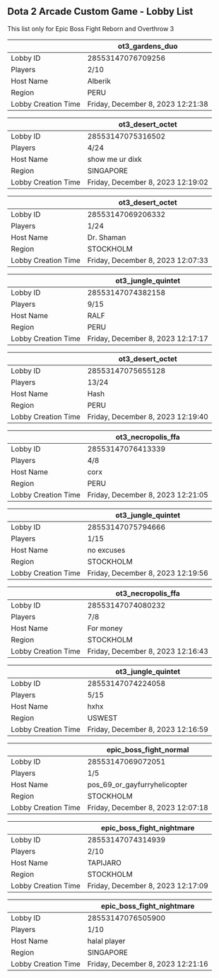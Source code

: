 ## Dota 2 Arcade Custom Game - Lobby List

This list only for Epic Boss Fight Reborn and Overthrow 3

|  | ot3_gardens_duo |
| ------ | ------ |
| Lobby ID | 28553147076709256 |
| Players | 2/10 |
| Host Name | Alberik |
| Region | PERU |
| Lobby Creation Time | Friday, December 8, 2023 12:21:38 |


|  | ot3_desert_octet |
| ------ | ------ |
| Lobby ID | 28553147075316502 |
| Players | 4/24 |
| Host Name | show me ur dixk |
| Region | SINGAPORE |
| Lobby Creation Time | Friday, December 8, 2023 12:19:02 |


|  | ot3_desert_octet |
| ------ | ------ |
| Lobby ID | 28553147069206332 |
| Players | 1/24 |
| Host Name | Dr. Shaman |
| Region | STOCKHOLM |
| Lobby Creation Time | Friday, December 8, 2023 12:07:33 |


|  | ot3_jungle_quintet |
| ------ | ------ |
| Lobby ID | 28553147074382158 |
| Players | 9/15 |
| Host Name | RALF |
| Region | PERU |
| Lobby Creation Time | Friday, December 8, 2023 12:17:17 |


|  | ot3_desert_octet |
| ------ | ------ |
| Lobby ID | 28553147075655128 |
| Players | 13/24 |
| Host Name | Hash |
| Region | PERU |
| Lobby Creation Time | Friday, December 8, 2023 12:19:40 |


|  | ot3_necropolis_ffa |
| ------ | ------ |
| Lobby ID | 28553147076413339 |
| Players | 4/8 |
| Host Name | corx |
| Region | PERU |
| Lobby Creation Time | Friday, December 8, 2023 12:21:05 |


|  | ot3_jungle_quintet |
| ------ | ------ |
| Lobby ID | 28553147075794666 |
| Players | 1/15 |
| Host Name | no excuses |
| Region | STOCKHOLM |
| Lobby Creation Time | Friday, December 8, 2023 12:19:56 |


|  | ot3_necropolis_ffa |
| ------ | ------ |
| Lobby ID | 28553147074080232 |
| Players | 7/8 |
| Host Name | For money |
| Region | STOCKHOLM |
| Lobby Creation Time | Friday, December 8, 2023 12:16:43 |


|  | ot3_jungle_quintet |
| ------ | ------ |
| Lobby ID | 28553147074224058 |
| Players | 5/15 |
| Host Name | hxhx |
| Region | USWEST |
| Lobby Creation Time | Friday, December 8, 2023 12:16:59 |


|  | epic_boss_fight_normal |
| ------ | ------ |
| Lobby ID | 28553147069072051 |
| Players | 1/5 |
| Host Name | pos_69_or_gayfurryhelicopter |
| Region | STOCKHOLM |
| Lobby Creation Time | Friday, December 8, 2023 12:07:18 |


|  | epic_boss_fight_nightmare |
| ------ | ------ |
| Lobby ID | 28553147074314939 |
| Players | 2/10 |
| Host Name | TAPIJARO |
| Region | STOCKHOLM |
| Lobby Creation Time | Friday, December 8, 2023 12:17:09 |


|  | epic_boss_fight_nightmare |
| ------ | ------ |
| Lobby ID | 28553147076505900 |
| Players | 1/10 |
| Host Name | halal player |
| Region | SINGAPORE |
| Lobby Creation Time | Friday, December 8, 2023 12:21:16 |


